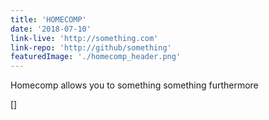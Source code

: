 ```yaml
---
title: 'HOMECOMP'
date: '2018-07-10'
link-live: 'http://something.com'
link-repo: 'http://github/something'
featuredImage: './homecomp_header.png'
---
```


Homecomp allows you to something something
furthermore

[]
